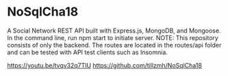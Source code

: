 # NoSqlCha18
A Social Network REST API built with Express.js, MongoDB, and Mongoose.
In the command line, run npm start to initiate server. NOTE: This repository consists of only the backend. The routes are located in the routes/api folder and can be tested with API test clients such as Insomnia.

https://youtu.be/tvqv32q7TlU
https://github.com/tillzmh/NoSqlCha18
